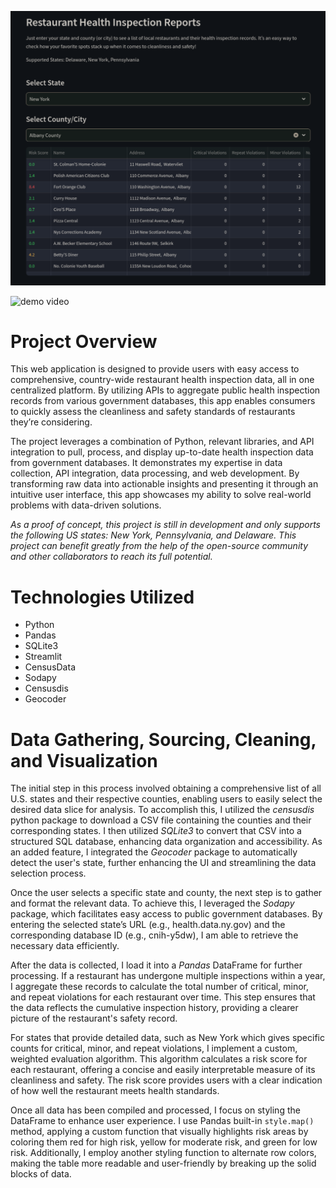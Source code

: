 ![preview image](https://github.com/Corvus-JSDev/restaurants_health_and_safety_app/blob/main/data/imgs/project-showcase.png)

![demo video](https://github.com/Corvus-JSDev/restaurants_health_and_safety_app/blob/main/data/imgs/dinesafe_demo_video.gif)

# Project Overview

This web application is designed to provide users with easy access to comprehensive, country-wide restaurant health inspection data, all in one centralized platform. By utilizing APIs to aggregate public health inspection records from various government databases, this app enables consumers to quickly assess the cleanliness and safety standards of restaurants they’re considering.

The project leverages a combination of Python, relevant libraries, and API integration to pull, process, and display up-to-date health inspection data from government databases. It demonstrates my expertise in data collection, API integration, data processing, and web development. By transforming raw data into actionable insights and presenting it through an intuitive user interface, this app showcases my ability to solve real-world problems with data-driven solutions.


*As a proof of concept, this project is still in development and only supports the following US states: New York, Pennsylvania, and Delaware. This project can benefit greatly from the help of the open-source community and other collaborators to reach its full potential.*



# Technologies Utilized

- Python
- Pandas
- SQLite3
- Streamlit
- CensusData
- Sodapy
- Censusdis
- Geocoder



# Data Gathering, Sourcing, Cleaning, and Visualization

The initial step in this process involved obtaining a comprehensive list of all U.S. states and their respective counties, enabling users to easily select the desired data slice for analysis. To accomplish this, I utilized the *censusdis* python package to download a CSV file containing the counties and their corresponding states. I then utilized *SQLite3* to convert that CSV into a structured SQL database, enhancing data organization and accessibility. As an added feature, I integrated the *Geocoder* package to automatically detect the user's state, further enhancing the UI and streamlining the data selection process.

Once the user selects a specific state and county, the next step is to gather and format the relevant data. To achieve this, I leveraged the *Sodapy* package, which facilitates easy access to public government databases. By entering the selected state’s URL (e.g., health.data.ny.gov) and the corresponding database ID (e.g., cnih-y5dw), I am able to retrieve the necessary data efficiently.

After the data is collected, I load it into a *Pandas* DataFrame for further processing. If a restaurant has undergone multiple inspections within a year, I aggregate these records to calculate the total number of critical, minor, and repeat violations for each restaurant over time. This step ensures that the data reflects the cumulative inspection history, providing a clearer picture of the restaurant's safety record.

For states that provide detailed data, such as New York which gives specific counts for critical, minor, and repeat violations, I implement a custom, weighted evaluation algorithm. This algorithm calculates a risk score for each restaurant, offering a concise and easily interpretable measure of its cleanliness and safety. The risk score provides users with a clear indication of how well the restaurant meets health standards.

Once all data has been compiled and processed, I focus on styling the DataFrame to enhance user experience. I use Pandas built-in `style.map()` method, applying a custom function that visually highlights risk areas by coloring them red for high risk, yellow for moderate risk, and green for low risk. Additionally, I employ another styling function to alternate row colors, making the table more readable and user-friendly by breaking up the solid blocks of data.
